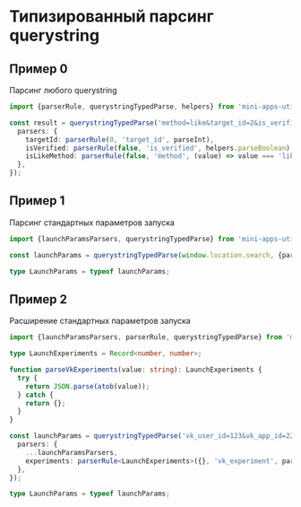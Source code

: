 # Типизированный парсинг querystring

## Пример 0

Парсинг любого querystring

```typescript
import {parserRule, querystringTypedParse, helpers} from 'mini-apps-utils/querystring-typed-parse';

const result = querystringTypedParse('method=like&target_id=2&is_verified=true', {
  parsers: {
    targetId: parserRule(0, 'target_id', parseInt),
    isVerified: parserRule(false, 'is_verified', helpers.parseBoolean),
    isLikeMethod: parserRule(false, 'method', (value) => value === 'like'),
  },
});
```

## Пример 1

Парсинг стандартных параметров запуска

```typescript
import {launchParamsParsers, querystringTypedParse} from 'mini-apps-utils/querystring-typed-parse';

const launchParams = querystringTypedParse(window.location.search, {parsers: launchParamsParsers});

type LaunchParams = typeof launchParams;
```

## Пример 2

Расширение стандартных параметров запуска

```typescript
import {launchParamsParsers, parserRule, querystringTypedParse} from 'mini-apps-utils/querystring-typed-parse';

type LaunchExperiments = Record<number, number>;

function parseVkExperiments(value: string): LaunchExperiments {
  try {
    return JSON.parse(atob(value));
  } catch {
    return {};
  }
}

const launchParams = querystringTypedParse('vk_user_id=123&vk_app_id=222&...', {
  parsers: {
    ...launchParamsParsers,
    experiments: parserRule<LaunchExperiments>({}, 'vk_experiment', parseVkExperiments),
  },
});

type LaunchParams = typeof launchParams;
```
